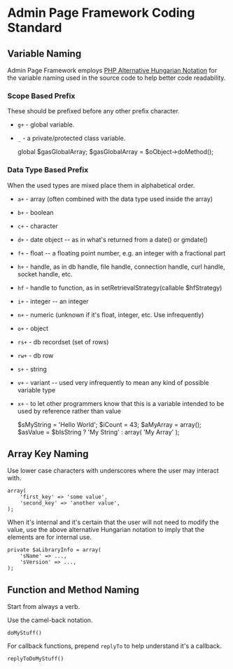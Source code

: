 # Admin Page Framework Coding Standard #

## Variable Naming ##

Admin Page Framework employs [PHP Alternative Hungarian Notation](http://en.wikibooks.org/wiki/PHP_Programming/Alternative_Hungarian_Notation) for the variable naming used in the source code to help better code readability.

### Scope Based Prefix ###

These should be prefixed before any other prefix character.

- `g+` - global variable.
- `_` - a private/protected class variable.

	global $gasGlobalArray;
	$gasGlobalArray = $oObject->doMethod();

### Data Type Based Prefix ###

When the used types are mixed place them in alphabetical order.

- `a+` - array (often combined with the data type used inside the array)
- `b+` - boolean
- `c+` - character
- `d+` - date object -- as in what's returned from a date() or gmdate()
- `f+` - float -- a floating point number, e.g. an integer with a fractional part
- `h+` - handle, as in db handle, file handle, connection handle, curl handle, socket handle, etc.
- `hf` - handle to function, as in setRetrievalStrategy(callable $hfStrategy)
- `i+` - integer -- an integer
- `n+` - numeric (unknown if it's float, integer, etc. Use infrequently)
- `o+` - object
- `rs+` - db recordset (set of rows)
- `rw+` - db row
- `s+` - string
- `v+` - variant -- used very infrequently to mean any kind of possible variable type
- `x+` - to let other programmers know that this is a variable intended to be used by reference rather than value

	$sMyString = 'Hello World';
	$iCount = 43;
	$aMyArray = array();
	$asValue = $bIsString ? 'My String' : array( 'My Array' );
	

## Array Key Naming ##

Use lower case characters with underscores where the user may interact with.

	array(
		'first_key' => 'some value',
		'second_key' => 'another value',
	);

When it's internal and it's certain that the user will not need to modify the value, use the above alternative Hungarian notation to imply that the elements are for internal use.

	private $aLibraryInfo = array(
		'sName' => ...,
		'sVersion' => ...,
	);

## Function and Method Naming ##

Start from always a verb.

Use the camel-back notation.

	doMyStuff()
	
For callback functions, prepend `replyTo` to help understand it's a callback.

	replyToDoMyStuff()
	

